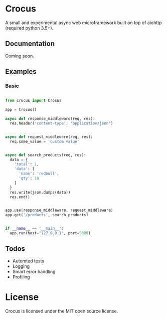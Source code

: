 
# Crocus

A small and experimental async web microframework built on top of aiohttp (required python 3.5+).

## Documentation

Coming soon.

## Examples

### Basic

```python

from crocus import Crocus

app = Crocus()

async def response_middleware(req, res):
  res.header('content-type', 'application/json')


async def request_middleware(req, res):
  req.some_value = 'custom value'


async def search_products(req, res):
  data = {
    'total': 1,
    'data': [
      'name': 'redbull',
      'qty': 10
    ]
  }
  res.write(json.dumps(data))
  res.end()


app.use(response_middleware, request_middleware)
app.get('/products', search_products)


if __name__ == '__main__':
  app.run(host='127.0.0.1', port=5000)
```

## Todos

- Automted tests
- Logging
- Smart error handling
- Profiling

# License

Crocus is licensed under the MIT open source license.